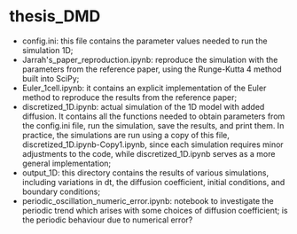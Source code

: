 # thesis_DMD

- config.ini: this file contains the parameter values needed to run the simulation 1D;
- Jarrah's_paper_reproduction.ipynb: reproduce the simulation with the parameters from the reference paper, using the Runge-Kutta 4 method built into SciPy;
- Euler_1cell.ipynb: it contains an explicit implementation of the Euler method to reproduce the results from the reference paper;
- discretized_1D.ipynb: actual simulation of the 1D model with added diffusion. It contains all the functions needed to obtain parameters from the config.ini file, run the simulation, save the results, and print them. In practice, the simulations are run using a copy of this file, discretized_1D.ipynb-Copy1.ipynb, since each simulation requires minor adjustments to the code, while discretized_1D.ipynb serves as a more general implementation;
- output_1D: this directory contains the results of various simulations, including variations in dt, the diffusion coefficient, initial conditions, and boundary conditions;
- periodic_oscillation_numeric_error.ipynb: notebook to investigate the periodic trend which arises with some choices of diffusion coefficient; is the periodic behaviour due to numerical error?



